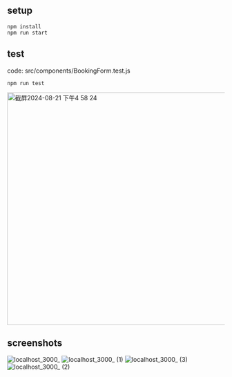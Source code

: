 ## setup
```
npm install
npm run start
```

## test
code: src/components/BookingForm.test.js
```
npm run test
```

<img width="538" alt="截屏2024-08-21 下午4 58 24" src="https://github.com/user-attachments/assets/98e16382-4dc4-49c5-98b6-c2720a626b61">


## screenshots

![localhost_3000_](https://github.com/user-attachments/assets/eaad5e7d-16a4-45ee-9687-db4329212047)
![localhost_3000_ (1)](https://github.com/user-attachments/assets/53d92f81-3e3e-4d4e-966a-94990563f60c)
![localhost_3000_ (3)](https://github.com/user-attachments/assets/dddd72c3-9af5-4275-be0e-09e77e745e01)
![localhost_3000_ (2)](https://github.com/user-attachments/assets/67760b30-a6f2-47b4-9bd5-56191bee9034)

